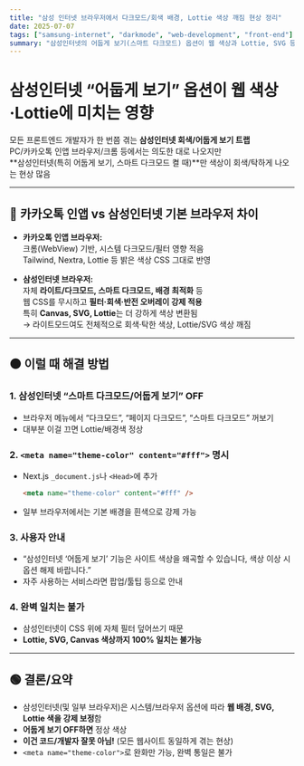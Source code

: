 ```yaml
---
title: "삼성 인터넷 브라우저에서 다크모드/회색 배경, Lottie 색상 깨짐 현상 정리"
date: 2025-07-07
tags: ["samsung-internet", "darkmode", "web-development", "front-end"]
summary: "삼성인터넷의 어둡게 보기(스마트 다크모드) 옵션이 웹 색상과 Lottie, SVG 등에 미치는 영향 및 실전 해결 방법 정리"
---
```


# 삼성인터넷 “어둡게 보기” 옵션이 웹 색상·Lottie에 미치는 영향

모든 프론트엔드 개발자가 한 번쯤 겪는 **삼성인터넷 회색/어둡게 보기 트랩**  
PC/카카오톡 인앱 브라우저/크롬 등에서는 의도한 대로 나오지만  
**삼성인터넷(특히 어둡게 보기, 스마트 다크모드 켤 때)**만 색상이 회색/탁하게 나오는 현상 많음

---

## 📲 카카오톡 인앱 vs 삼성인터넷 기본 브라우저 차이

- **카카오톡 인앱 브라우저:**  
  크롬(WebView) 기반, 시스템 다크모드/필터 영향 적음  
  Tailwind, Nextra, Lottie 등 밝은 색상 CSS 그대로 반영

- **삼성인터넷 브라우저:**  
  자체 **라이트/다크모드, 스마트 다크모드, 배경 최적화** 등  
  웹 CSS를 무시하고 **필터·회색·반전 오버레이 강제 적용**  
  특히 **Canvas, SVG, Lottie**는 더 강하게 색상 변환됨  
  → 라이트모드여도 전체적으로 회색·탁한 색상, Lottie/SVG 색상 깨짐

---

## 🟠 이럴 때 해결 방법

### 1. 삼성인터넷 “스마트 다크모드/어둡게 보기” OFF

- 브라우저 메뉴에서 “다크모드”, “페이지 다크모드”, “스마트 다크모드” 꺼보기
- 대부분 이걸 끄면 Lottie/배경색 정상

### 2. `<meta name="theme-color" content="#fff">` 명시

- Next.js `_document.js`나 `<Head>`에 추가

  ```html
  <meta name="theme-color" content="#fff" />
  ```

- 일부 브라우저에서는 기본 배경을 흰색으로 강제 가능

### 3. 사용자 안내

- “삼성인터넷 ‘어둡게 보기’ 기능은 사이트 색상을 왜곡할 수 있습니다, 색상 이상 시 옵션 해제 바랍니다.”
- 자주 사용하는 서비스라면 팝업/툴팁 등으로 안내

### 4. 완벽 일치는 불가

- 삼성인터넷이 CSS 위에 자체 필터 덮어쓰기 때문
- **Lottie, SVG, Canvas 색상까지 100% 일치는 불가능**

---

## 🟢 결론/요약

- 삼성인터넷(및 일부 브라우저)은 시스템/브라우저 옵션에 따라 **웹 배경, SVG, Lottie 색을 강제 보정**함
- **어둡게 보기 OFF하면** 정상 색상
- **이건 코드/개발자 잘못 아님!** (모든 웹사이트 동일하게 겪는 현상)
- `<meta name="theme-color">`로 완화만 가능, 완벽 통일은 불가
